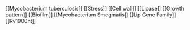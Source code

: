 [[Mycobacterium tuberculosis]]
[[Stress]]
[[Cell wall]]
[[Lipase]]
[[Growth pattern]]
[[Biofilm]]
[[Mycobacterium Smegmatis]]
[[Lip Gene Family]]
[[Rv1900nt]]
